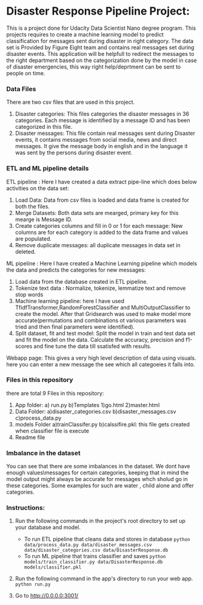 # Disaster Response Pipeline Project:

This is a project done for Udacity  Data Scientist Nano degree program. This projects requires to create a machine learning model to predict classification for messages sent during disaster in right category. The data set is Provided by Figure Eight team and contains real messages set during disaster events. This application will be helpfull to redirect the messages to the right department based on the categorization done by the model in case of disaster emergencies, this way right help/deprtment can be sent to people on time.

### Data Files
There are two csv files that are used in this project. 
1. Disaster categories: This files categories the disaster messages in 36 categories. Each message is identified by a message ID and has been categorized in this file. 
2. Disaster messages: This file contain real messages sent during Disaster events, it contains messages from social media, news and direct messages. It give the message body in english and in the language it was sent by the persons during disaster event.

### ETL and ML pipeline details
ETL pipeline :
Here I have created a data extract pipe-line which does below activities on the data set:
1. Load Data: Data from csv files is loaded and data frame is created for both the files.
2. Merge Datasets: Both data sets are mearged, primary key for this mearge is Message ID.
3. Create categories columns and fill in 0 or 1 for each message: New columns are for each category  is added to the data frame and values are populated.
4. Remove duplicate messages:  all duplicate messages in data set in deleted.

ML pipeline :
Here I have created a Machine Learning pipeline which models the data and predicts the categories for new messages:
1. Load data from the database created in ETL pipeline.
2. Tokenize text data : Normalize, tokenize, lemmatize text and remove stop words
3. Machine learning pipeline: here I have used TfidfTransformer,RandomForestClassifier and MultiOutputClassifier to create the model. After that Gridsearch was used to make model more accurate(permutations and combinations ot various parameters was tried and then final parameters were identified).
4. Split dataset, fit and test model: Split the model in train and test data set and fit the model on the data. Calculate the accuracy, precision and f1-scores and fine tune the data till ssatisfed with results.

Webapp page:
This gives a very high level description of data using visuals. here you can enter a new message the see which all categoeies it falls into.


### Files in this repository
there are total 9 Files in this repository:
1. App folder: 
    a) run.py
    b)Templates
        1)go.html
        2)master.html
2. Data Folder:
    a)disaster_categories.csv
    b)disaster_messages.csv
    c)process_data.py
3. models Folder
    a)trainClassifer.py
    b)calssifire.pkl: this file gets created when classifier file is execute
4. Readme file

### Imbalance in the dataset
You can see that there are some imbalances in the dataset. We dont have enough values\messages for certain categories, keeping that in mind the model output might always be accurate for messages whch sholud go in these categories. Some examples for such are water , child alone and offer categories.

### Instructions:
1. Run the following commands in the project's root directory to set up your database and model.

    - To run ETL pipeline that cleans data and stores in database
        `python data/process_data.py data/disaster_messages.csv data/disaster_categories.csv data/DisasterResponse.db`
    - To run ML pipeline that trains classifier and saves
        `python models/train_classifier.py data/DisasterResponse.db models/classifier.pkl`

2. Run the following command in the app's directory to run your web app.
    `python run.py`

3. Go to http://0.0.0.0:3001/
